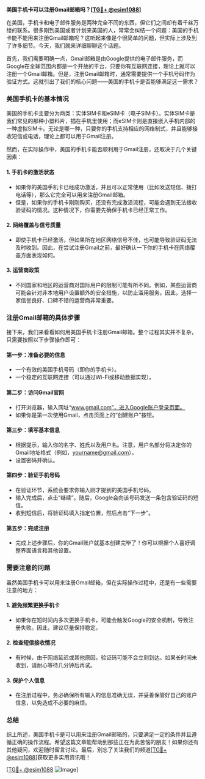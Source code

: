 **美国手机卡可以注册Gmail邮箱吗？[[TG💪+ @esim1088](https://t.me/s/esim1088)]**

在美国，手机卡和电子邮件服务是两种完全不同的东西，但它们之间却有着千丝万缕的联系。很多刚到美国或者计划来美国的人，常常会纠结一个问题：美国的手机卡能不能用来注册Gmail邮箱呢？这听起来像是个很简单的问题，但实际上涉及到了许多细节。今天，我们就来详细聊聊这个话题。

首先，我们需要明确一点，Gmail邮箱是由Google提供的电子邮件服务，而Google在全球范围内都是一个开放的平台，只要你有互联网连接，理论上就可以注册一个Gmail邮箱。但是，注册Gmail邮箱时，通常需要提供一个手机号码作为验证方式。这就引出了我们的核心问题——美国的手机卡是否能够满足这一需求？

### 美国手机卡的基本情况

美国的手机卡主要分为两类：实体SIM卡和eSIM卡（电子SIM卡）。实体SIM卡是我们常见的那种小塑料片，插在手机里使用；而eSIM卡则是直接嵌入手机内部的一种虚拟SIM卡。无论是哪一种，只要你的手机支持相应的网络制式，并且能够接收短信或电话，理论上都可以用于Gmail注册。

然而，在实际操作中，美国的手机卡能否顺利用于Gmail注册，还取决于几个关键因素：

#### 1. **手机卡的激活状态**
   - 如果你的美国手机卡已经成功激活，并且可以正常使用（比如发送短信、拨打电话等），那么它完全可以用来注册Gmail邮箱。
   - 但是，如果你的手机卡刚刚购买，还没有完成激活流程，可能会遇到无法接收验证码的情况。这种情况下，你需要先确保手机卡已经正常工作。

#### 2. **网络覆盖与信号质量**
   - 即使手机卡已经激活，但如果所在地区网络信号不佳，也可能导致验证码无法及时收到。因此，在尝试注册Gmail之前，最好确认一下你的手机卡在网络覆盖方面表现如何。

#### 3. **运营商政策**
   - 不同国家和地区的运营商对国际用户的限制可能有所不同。例如，某些运营商可能会针对非本地用户设置额外的安全措施，以防止滥用服务。因此，选择一家信誉良好、口碑不错的运营商非常重要。

### 注册Gmail邮箱的具体步骤

接下来，我们来看看如何用美国手机卡注册Gmail邮箱。整个过程其实并不复杂，只需要按照以下步骤操作即可：

#### 第一步：准备必要的信息
   - 一个有效的美国手机号码（即你的手机卡）。
   - 一个稳定的互联网连接（可以通过Wi-Fi或移动数据实现）。

#### 第二步：访问Gmail官网
   - 打开浏览器，输入网址“www.gmail.com”，进入Google账户登录页面。
   - 如果你是第一次使用Gmail，点击页面上的“创建账户”按钮。

#### 第三步：填写基本信息
   - 根据提示，输入你的名字、姓氏以及用户名。注意，用户名部分将决定你的Gmail地址格式（例如，yourname@gmail.com）。
   - 设置密码并确认。

#### 第四步：验证手机号码
   - 在验证环节，系统会要求你输入刚才提到的美国手机号码。
   - 输入完成后，点击“继续”。随后，Google会向该号码发送一条包含验证码的短信。
   - 收到短信后，将验证码填入指定位置，然后点击“下一步”。

#### 第五步：完成注册
   - 完成上述步骤后，你的Gmail账户就基本创建完毕了！你可以根据个人喜好调整界面语言和其他设置。

### 需要注意的问题

虽然美国手机卡可以用来注册Gmail邮箱，但在实际操作过程中，还是有一些需要注意的地方：

#### 1. **避免频繁更换手机卡**
   - 如果你在短时间内多次更换手机卡，可能会触发Google的安全机制，导致注册失败。因此，建议尽量保持稳定。

#### 2. **检查短信接收情况**
   - 有时候，由于网络延迟或其他原因，验证码可能不会立刻到达。如果长时间未收到，请耐心等待几分钟后再试。

#### 3. **保护个人信息**
   - 在注册过程中，务必确保所有输入的信息准确无误，并妥善保管好自己的账户信息，以免造成不必要的麻烦。

### 总结

综上所述，美国手机卡是可以用来注册Gmail邮箱的，只要满足一定的条件并且遵循正确的操作流程。希望这篇文章能帮助到那些正在为此苦恼的朋友！如果你还有其他疑问，欢迎随时留言讨论。最后，别忘了关注我们的频道[[TG💪+ @esim1088](https://t.me/s/esim1088)]获取更多实用资讯哦！

[[TG💪+ @esim1088](https://t.me/s/esim1088) ![Image](https://i.postimg.cc/4NQfJmqS/Snipaste-2025-05-13-00-14-12.png)]